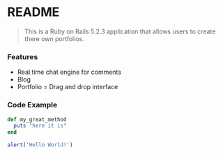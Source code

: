 # README

> This is a Ruby on Rails 5.2.3 application that allows users to create there own portfolios.

### Features

- Real time chat engine for comments
- Blog
- Portfolio
= Drag and drop interface

### Code Example
```ruby
def my_great_method
  puts "here it is"
end
```
```javascript
alert('Hello World!')
```

